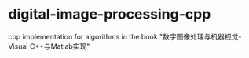 # digital-image-processing-cpp
cpp implementation for algorithms in the book "数字图像处理与机器视觉-Visual C++与Matlab实现"
